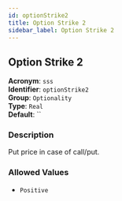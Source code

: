 ```yaml
---
id: optionStrike2
title: Option Strike 2
sidebar_label: Option Strike 2
---
```


## Option Strike 2

**Acronym**: `sss`  
**Identifier**: `optionStrike2`  
**Group**: `Optionality`  
**Type**: `Real`  
**Default**: ``  

### Description
Put price in case of call/put.

### Allowed Values
- `Positive`
